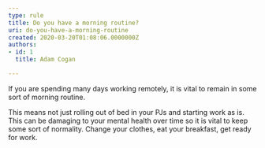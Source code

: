 ```yaml
---
type: rule
title: Do you have a morning routine?
uri: do-you-have-a-morning-routine
created: 2020-03-20T01:08:06.0000000Z
authors:
- id: 1
  title: Adam Cogan

---
```


If you are spending many days working remotely, it is vital to remain in some sort of morning routine.​
 
​This means not just rolling out of bed in your PJs and starting work​ as is. This can be damaging to your mental health over time so it is vital to keep some sort of normality. ​Change your clothes, eat your breakfast, get ready for work.
